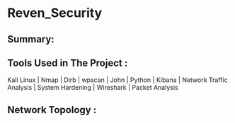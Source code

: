 # Reven_Security


## <strong><bold>Summary:</bold></strong>




## <strong>Tools Used in The Project </strong>: 

Kali Linux | Nmap | Dirb | wpscan | John | Python | Kibana | Network Traffic Analysis | System Hardening | Wireshark | Packet Analysis 


## <strong>Network Topology <strong>:
  
  
